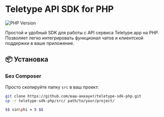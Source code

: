 # Teletype API SDK for PHP

![PHP Version](https://img.shields.io/badge/PHP-7.4%2B-blue.svg)

Простой и удобный SDK для работы с API сервиса Teletype.app на PHP. Позволяет легко интегрировать функционал чатов и клиентской поддержки в ваше приложение.

## 📦 Установка

### Без Composer
Просто скопируйте папку `src` в ваш проект:
```bash
git clone https://github.com/ваш-аккаунт/teletype-sdk-php.git
cp -r teletype-sdk-php/src/ path/to/your/project/

$$ sin\phi = 5 $$

